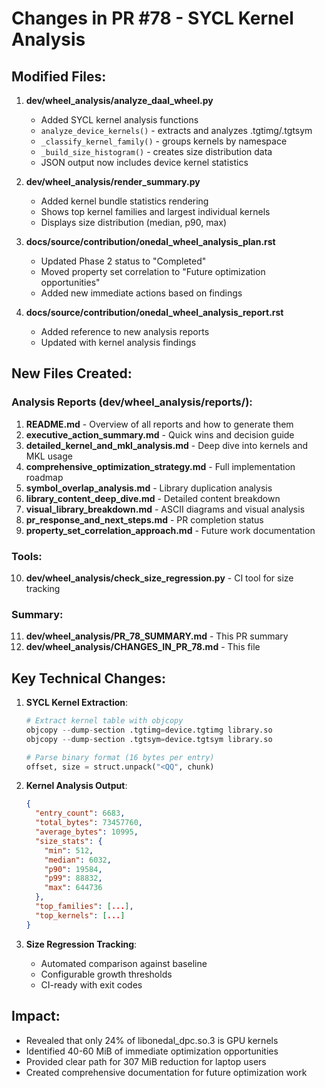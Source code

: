 # Changes in PR #78 - SYCL Kernel Analysis

## Modified Files:

1. **dev/wheel_analysis/analyze_daal_wheel.py**
   - Added SYCL kernel analysis functions
   - `analyze_device_kernels()` - extracts and analyzes .tgtimg/.tgtsym
   - `_classify_kernel_family()` - groups kernels by namespace
   - `_build_size_histogram()` - creates size distribution data
   - JSON output now includes device kernel statistics

2. **dev/wheel_analysis/render_summary.py**
   - Added kernel bundle statistics rendering
   - Shows top kernel families and largest individual kernels
   - Displays size distribution (median, p90, max)

3. **docs/source/contribution/onedal_wheel_analysis_plan.rst**
   - Updated Phase 2 status to "Completed"
   - Moved property set correlation to "Future optimization opportunities"
   - Added new immediate actions based on findings

4. **docs/source/contribution/onedal_wheel_analysis_report.rst**
   - Added reference to new analysis reports
   - Updated with kernel analysis findings

## New Files Created:

### Analysis Reports (dev/wheel_analysis/reports/):
1. **README.md** - Overview of all reports and how to generate them
2. **executive_action_summary.md** - Quick wins and decision guide
3. **detailed_kernel_and_mkl_analysis.md** - Deep dive into kernels and MKL usage
4. **comprehensive_optimization_strategy.md** - Full implementation roadmap
5. **symbol_overlap_analysis.md** - Library duplication analysis
6. **library_content_deep_dive.md** - Detailed content breakdown
7. **visual_library_breakdown.md** - ASCII diagrams and visual analysis
8. **pr_response_and_next_steps.md** - PR completion status
9. **property_set_correlation_approach.md** - Future work documentation

### Tools:
10. **dev/wheel_analysis/check_size_regression.py** - CI tool for size tracking

### Summary:
11. **dev/wheel_analysis/PR_78_SUMMARY.md** - This PR summary
12. **dev/wheel_analysis/CHANGES_IN_PR_78.md** - This file

## Key Technical Changes:

1. **SYCL Kernel Extraction**:
   ```python
   # Extract kernel table with objcopy
   objcopy --dump-section .tgtimg=device.tgtimg library.so
   objcopy --dump-section .tgtsym=device.tgtsym library.so
   
   # Parse binary format (16 bytes per entry)
   offset, size = struct.unpack("<QQ", chunk)
   ```

2. **Kernel Analysis Output**:
   ```json
   {
     "entry_count": 6683,
     "total_bytes": 73457760,
     "average_bytes": 10995,
     "size_stats": {
       "min": 512,
       "median": 6032,
       "p90": 19584,
       "p99": 88832,
       "max": 644736
     },
     "top_families": [...],
     "top_kernels": [...]
   }
   ```

3. **Size Regression Tracking**:
   - Automated comparison against baseline
   - Configurable growth thresholds
   - CI-ready with exit codes

## Impact:

- Revealed that only 24% of libonedal_dpc.so.3 is GPU kernels
- Identified 40-60 MiB of immediate optimization opportunities
- Provided clear path for 307 MiB reduction for laptop users
- Created comprehensive documentation for future optimization work